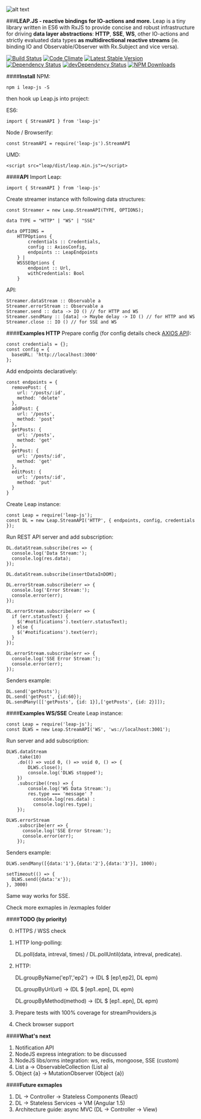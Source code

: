 ![alt text](https://github.com/nikkatalnikov/leap/raw/master/media/logo.png "LEAP.JS")

###**LEAP.JS - reactive bindings for IO-actions and more.** 
Leap is a tiny library written in ES6 with RxJS to provide concise and robust infrastructure for driving **data layer abstractions**: **HTTP**, **SSE**, **WS**, other IO-actions and strictly evaluated data types **as multidirectional reactive streams** (ie. binding IO and Observable/Observer with Rx.Subject and vice versa).

[![Build Status](https://img.shields.io/travis/nikkatalnikov/leap/master.svg?style=flat-square)](https://travis-ci.org/nikkatalnikov/leap)
[![Code Climate](https://img.shields.io/codeclimate/github/nikkatalnikov/leap.svg?style=flat-square)](https://codeclimate.com/github/nikkatalnikov/leap)
[![Latest Stable Version](https://img.shields.io/npm/v/leap-js.svg?style=flat-square)](https://www.npmjs.com/package/leap-js)
[![Dependency Status](https://img.shields.io/david/nikkatalnikov/leap.svg?style=flat-square)](https://david-dm.org/nikkatalnikov/leap)
[![devDependency Status](https://img.shields.io/david/dev/nikkatalnikov/leap.svg?style=flat-square)](https://david-dm.org/nikkatalnikov/leap#info=devDependencies)
[![NPM Downloads](https://img.shields.io/npm/dm/leap-js.svg?style=flat-square)](https://www.npmjs.com/package/leap-js)

####**Install**
NPM:

	npm i leap-js -S

then hook up Leap.js into project:

ES6:

	import { StreamAPI } from 'leap-js'

Node / Browserify:

	const StreamAPI = require('leap-js').StreamAPI

UMD:

	<script src="leap/dist/leap.min.js"></script>

####**API**
Import Leap:

	import { StreamAPI } from 'leap-js'

Create streamer instance with following data structures:

	const Streamer = new Leap.StreamAPI(TYPE, OPTIONS);

	data TYPE = "HTTP" | "WS" | "SSE"

	data OPTIONS = 
		HTTPOptions {
			credentials :: Credentials, 
			config :: AxiosConfig, 
			endpoints :: LeapEndpoints
		} | 
		WSSSEOptions {
			endpoint :: Url,
			withCredentials: Bool
		}

API: 
	
	Streamer.dataStream :: Observable a
	Streamer.errorStream :: Observable a
	Streamer.send :: data -> IO () // for HTTP and WS
	Streamer.sendMany :: [data] -> Maybe delay -> IO () // for HTTP and WS
	Streamer.close :: IO () // for SSE and WS

####**Examples HTTP**
Prepare config (for config details check [AXIOS API](https://github.com/mzabriskie/axios#axios-api "AXIOS API")):

	const credentials = {};
	const config = {
	  baseURL: 'http://localhost:3000'
	};

Add endpoints declaratively:

	const endpoints = {
	  removePost: {
	    url: '/posts/:id',
	    method: 'delete'
	  },
	  addPost: {
	    url: '/posts',
	    method: 'post'
	  },
	  getPosts: {
	    url: '/posts',
	    method: 'get'
	  },
	  getPost: {
	    url: '/posts/:id',
	    method: 'get'
	  },
	  editPost: {
	    url: '/posts/:id',
	    method: 'put'
	  }
	}

Create Leap instance:

	const Leap = require('leap-js');
	const DL = new Leap.StreamAPI('HTTP', { endpoints, config, credentials });

Run REST API server and add subscription:

	DL.dataStream.subscribe(res => {
	  console.log('Data Stream:');
	  console.log(res.data);
	});

	DL.dataStream.subscribe(insertDataInDOM);
	
	DL.errorStream.subscribe(err => {
	  console.log('Error Stream:');
	  console.error(err);
	});

	DL.errorStream.subscribe(err => {
	  if (err.statusText) {
	    $('#notifications').text(err.statusText);
	  } else {
	    $('#notifications').text(err);
	  }
	});

	DL.errorStream.subscribe(err => {
	  console.log('SSE Error Stream:');
	  console.error(err);
	});


Senders example:
	
	DL.send('getPosts');
	DL.send('getPost', {id:60});
	DL.sendMany([['getPosts', {id: 1}],['getPosts', {id: 2}]]);


####**Examples WS/SSE**
Create Leap instance:

	const Leap = require('leap-js');
	const DLWS = new Leap.StreamAPI('WS', 'ws://localhost:3001');

Run server and add subscription:

	DLWS.dataStream
		.take(10)
		.do(() => void 0, () => void 0, () => {
			DLWS.close();
			console.log('DLWS stopped');
		})
		.subscribe((res) => {
			console.log('WS Data Stream:');
			res.type === 'message' ?
			  console.log(res.data) :
			  console.log(res.type);
		});

	DLWS.errorStream
		.subscribe(err => {
		  console.log('SSE Error Stream:');
		  console.error(err);
		});


Senders example:
	
	DLWS.sendMany([{data:'1'},{data:'2'},{data:'3'}], 1000);

	setTimeout(() => {
	  DLWS.send({data:'x'});
	}, 3000)

Same way works for SSE.

Check more exmaples in /exmaples folder

####**TODO (by priority)**

0. HTTPS / WSS check

1. HTTP long-polling:  

	DL.poll(data, intreval, times) / DL.pollUntil(data, intreval, predicate).

2. HTTP: 
	
	DL.groupByName('ep1','ep2') -> (DL $ [ep1,ep2], DL epm)
	
	DL.groupByUrl(url) -> (DL $ [ep1..epn], DL epm)
	
	DL.groupByMethod(method) -> (DL $ [ep1..epn], DL epm)

3. Prepare tests with 100% coverage for streamProviders.js

4. Check browser support

####**What's next**
1. Notification API
2. NodeJS express integration: to be discussed
3. NodeJS libs/orms integration: ws, redis, mongoose, SSE (custom)
4. List a -> ObservableCollection (List a)
5. Object {a} -> MutationObserver (Object {a})

####**Future exmaples**
1. DL -> Controller -> Stateless Components (React)
2. DL -> Stateless Services -> VM (Angular 1.5)
3. Architecture guide: async MVC (DL -> Controller -> View)
